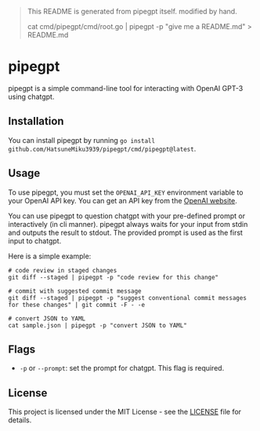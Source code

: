 > This README is generated from pipegpt itself. modified by hand.
>
> cat cmd/pipegpt/cmd/root.go | pipegpt -p "give me a README.md" > README.md

# pipegpt

pipegpt is a simple command-line tool for interacting with OpenAI GPT-3 using chatgpt.

## Installation

You can install pipegpt by running `go install github.com/HatsuneMiku3939/pipegpt/cmd/pipegpt@latest`.

## Usage

To use pipegpt, you must set the `OPENAI_API_KEY` environment variable to your OpenAI API key. You can get an API key from the [OpenAI website](https://beta.openai.com/docs/).

You can use pipegpt to question chatgpt with your pre-defined prompt or interactively (in cli manner). pipegpt always waits for your input from stdin and outputs the result to stdout. The provided prompt is used as the first input to chatgpt.

Here is a simple example:

```
# code review in staged changes
git diff --staged | pipegpt -p "code review for this change"

# commit with suggested commit message
git diff --staged | pipegpt -p "suggest conventional commit messages for these changes" | git commit -F - -e

# convert JSON to YAML
cat sample.json | pipegpt -p "convert JSON to YAML"
```

## Flags

- `-p` or `--prompt`: set the prompt for chatgpt. This flag is required.

## License

This project is licensed under the MIT License - see the [LICENSE](LICENSE) file for details.

